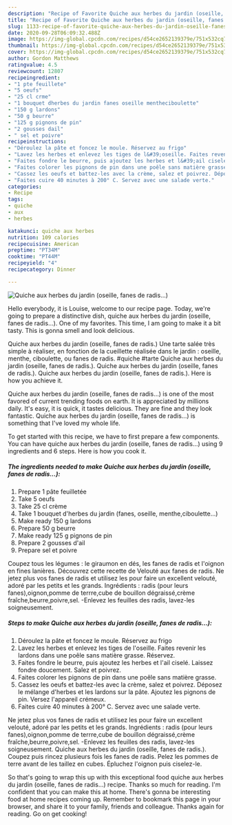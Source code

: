 ```yaml
---
description: "Recipe of Favorite Quiche aux herbes du jardin (oseille, fanes de radis...)"
title: "Recipe of Favorite Quiche aux herbes du jardin (oseille, fanes de radis...)"
slug: 1133-recipe-of-favorite-quiche-aux-herbes-du-jardin-oseille-fanes-de-radis
date: 2020-09-28T06:09:32.488Z
image: https://img-global.cpcdn.com/recipes/d54ce2652139379e/751x532cq70/quiche-aux-herbes-du-jardin-oseille-fanes-de-radis-photo-principale-de-la-recette.jpg
thumbnail: https://img-global.cpcdn.com/recipes/d54ce2652139379e/751x532cq70/quiche-aux-herbes-du-jardin-oseille-fanes-de-radis-photo-principale-de-la-recette.jpg
cover: https://img-global.cpcdn.com/recipes/d54ce2652139379e/751x532cq70/quiche-aux-herbes-du-jardin-oseille-fanes-de-radis-photo-principale-de-la-recette.jpg
author: Gordon Matthews
ratingvalue: 4.5
reviewcount: 12807
recipeingredient:
- "1 pte feuillete"
- "5 oeufs"
- "25 cl crme"
- "1 bouquet dherbes du jardin fanes oseille mentheciboulette"
- "150 g lardons"
- "50 g beurre"
- "125 g pignons de pin"
- "2 gousses dail"
- " sel et poivre"
recipeinstructions:
- "Déroulez la pâte et foncez le moule. Réservez au frigo"
- "Lavez les herbes et enlevez les tiges de l&#39;oseille. Faites revenir les lardons dans une poêle sans matière grasse. Réservez."
- "Faites fondre le beurre, puis ajoutez les herbes et l&#39;ail ciselé. Laissez fondre doucement. Salez et poivrez."
- "Faites colorer les pignons de pin dans une poêle sans matière grasse."
- "Cassez les oeufs et battez-les avec la crème, salez et poivrez. Déposez le mélange d&#39;herbes et les lardons sur la pâte. Ajoutez les pignons de pin. Versez l&#39;appareil crémeux."
- "Faites cuire 40 minutes à 200° C. Servez avec une salade verte."
categories:
- Recipe
tags:
- quiche
- aux
- herbes

katakunci: quiche aux herbes 
nutrition: 109 calories
recipecuisine: American
preptime: "PT34M"
cooktime: "PT44M"
recipeyield: "4"
recipecategory: Dinner

---
```



![Quiche aux herbes du jardin (oseille, fanes de radis...)](https://img-global.cpcdn.com/recipes/d54ce2652139379e/751x532cq70/quiche-aux-herbes-du-jardin-oseille-fanes-de-radis-photo-principale-de-la-recette.jpg)

Hello everybody, it is Louise, welcome to our recipe page. Today, we're going to prepare a distinctive dish, quiche aux herbes du jardin (oseille, fanes de radis...). One of my favorites. This time, I am going to make it a bit tasty. This is gonna smell and look delicious.

Quiche aux herbes du jardin (oseille, fanes de radis.) Une tarte salée très simple à réaliser, en fonction de la cueillette réalisée dans le jardin : oseille, menthe, ciboulette, ou fanes de radis. #quiche #tarte Quiche aux herbes du jardin (oseille, fanes de radis.). Quiche aux herbes du jardin (oseille, fanes de radis.). Quiche aux herbes du jardin (oseille, fanes de radis.). Here is how you achieve it.

Quiche aux herbes du jardin (oseille, fanes de radis...) is one of the most favored of current trending foods on earth. It is appreciated by millions daily. It's easy, it is quick, it tastes delicious. They are fine and they look fantastic. Quiche aux herbes du jardin (oseille, fanes de radis...) is something that I've loved my whole life.


To get started with this recipe, we have to first prepare a few components. You can have quiche aux herbes du jardin (oseille, fanes de radis...) using 9 ingredients and 6 steps. Here is how you cook it.

<!--inarticleads1-->

##### The ingredients needed to make Quiche aux herbes du jardin (oseille, fanes de radis...):

1. Prepare 1 pâte feuilletée
1. Take 5 oeufs
1. Take 25 cl crème
1. Take 1 bouquet d&#39;herbes du jardin (fanes, oseille, menthe,ciboulette...)
1. Make ready 150 g lardons
1. Prepare 50 g beurre
1. Make ready 125 g pignons de pin
1. Prepare 2 gousses d&#39;ail
1. Prepare  sel et poivre


Coupez tous les légumes : le giraumon en dés, les fanes de radis et l&#39;oignon en fines lanières. Découvrez cette recette de Velouté aux fanes de radis. Ne jetez plus vos fanes de radis et utilisez les pour faire un excellent velouté, adoré par les petits et les grands. Ingrédients : radis (pour leurs fanes),oignon,pomme de terrre,cube de bouillon dégraissé,crème fraîche,beurre,poivre,sel. -Enlevez les feuilles des radis, lavez-les soigneusement. 

<!--inarticleads2-->

##### Steps to make Quiche aux herbes du jardin (oseille, fanes de radis...):

1. Déroulez la pâte et foncez le moule. Réservez au frigo
1. Lavez les herbes et enlevez les tiges de l&#39;oseille. Faites revenir les lardons dans une poêle sans matière grasse. Réservez.
1. Faites fondre le beurre, puis ajoutez les herbes et l&#39;ail ciselé. Laissez fondre doucement. Salez et poivrez.
1. Faites colorer les pignons de pin dans une poêle sans matière grasse.
1. Cassez les oeufs et battez-les avec la crème, salez et poivrez. Déposez le mélange d&#39;herbes et les lardons sur la pâte. Ajoutez les pignons de pin. Versez l&#39;appareil crémeux.
1. Faites cuire 40 minutes à 200° C. Servez avec une salade verte.


Ne jetez plus vos fanes de radis et utilisez les pour faire un excellent velouté, adoré par les petits et les grands. Ingrédients : radis (pour leurs fanes),oignon,pomme de terrre,cube de bouillon dégraissé,crème fraîche,beurre,poivre,sel. -Enlevez les feuilles des radis, lavez-les soigneusement. Quiche aux herbes du jardin (oseille, fanes de radis.). Coupez puis rincez plusieurs fois les fanes de radis. Pelez les pommes de terre avant de les taillez en cubes. Épluchez l&#39;oignon puis ciselez-le. 

So that's going to wrap this up with this exceptional food quiche aux herbes du jardin (oseille, fanes de radis...) recipe. Thanks so much for reading. I'm confident that you can make this at home. There's gonna be interesting food at home recipes coming up. Remember to bookmark this page in your browser, and share it to your family, friends and colleague. Thanks again for reading. Go on get cooking!
